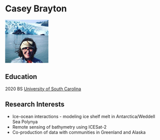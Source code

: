 # Casey Brayton

![my_image](linkedin_pic.png)

## Education

2020 BS [University of South Carolina](https://www.sc.edu/study/colleges_schools/honors_college/index.php)

## Research Interests

* Ice-ocean interactions - modeling ice shelf melt in Antarctica/Weddell Sea Polynya
* Remote sensing of bathymetry using ICESat-2
* Co-production of data with communities in Greenland and Alaska